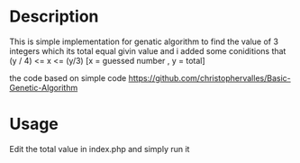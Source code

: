 Description
==============
This is simple implementation for genatic algorithm to find the value of 3 integers which its total equal givin value
and i added some coniditions that (y / 4) <= x <= (y/3) [x = guessed number , y = total]

the code based on simple code https://github.com/christophervalles/Basic-Genetic-Algorithm

Usage
=======

Edit the total value in index.php and simply run it